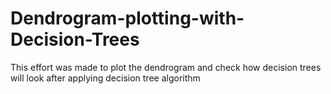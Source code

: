 # Dendrogram-plotting-with-Decision-Trees
This effort was made to plot the dendrogram and check how decision trees will look after applying decision tree algorithm
